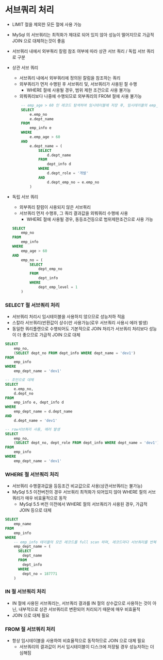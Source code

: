 # 서브쿼리 처리
* LIMIT 절을 제외한 모든 절에 사용 가능
* MySql 의 서브쿼리는 최적화가 제대로 되어 있지 않아 성능이 떨어지므로 가급적 JOIN 으로 대체하는것이 좋음
* 서브쿼리 내에서 외부쿼리 칼럼 참조 여부에 따라 상관 서브 쿼리 / 독립 서브 쿼리 로 구분
* 상관 서브 쿼리
	* 서브쿼리 내에서 외부쿼리에 정의된 칼럼을 참조하는 쿼리
	* 외부쿼리가 먼저 수행된 후 서브쿼리 및, 서브쿼리가 사용된 절 수행
		* WHERE 절에 사용될 경우, 범위 제한 조건으로 사용 불가능
	* 외붜쿼리보다 나중에 수행되므로 외부쿼리의 FROM 절에 사용 불가능
	```sql
		-- emp_age > 60 인 레코드 탐색하여 임시테이블에 저장 후, 임시테이블의 emp_no 칼럼값으로 서브쿼리 수행
    	SELECT
   	       	e.emp_no
    		e.dept_name
    	FROM
    		emp_info e
    	WHERE
          	e.emp_age > 60
    	AND
    	  	e.dept_name = (
    	  		SELECT
      				d.dept_name
    	  		FROM
      				dept_info d
    	  		WHERE
      				d.dept_role = '개발'
      	  		AND
      		      	d.dept_emp_no = e.emp_no 
    		)
 	```
 * 독립 서브 쿼리
 	* 외부쿼리 칼럼이 사용되지 않은 서브쿼리
 	* 서브쿼리 먼저 수행후, 그 쿼리 결과값을 외붜쿼리 수행에 사용
 		* WHERE 절에 사용될 경우, 동등조건등으로 범위제한조건으로 사용 가능

 	```sql
	SELECT 
		emp_no
	FROM 
		emp_info
	WHERE
		emp_age > 60
	AND
		emp_no = (
			SELECT
				dept_emp_no
			FROM
				dept_info
			WHERE
				dept_emp_level = 1
		)
	```

### SELECT 절 서브쿼리 처리
* 서브쿼리 처리시 임시테이블을 사용하지 않으므로 성능저하 적음
* 스칼라 서브쿼리(반환값이 상수)만 사용가능(로우 서브쿼리 사용시 에러 발생)
* 동일한 쿼리플랜으로 수행되어도 기본적으로 JOIN 처리가 서브쿼리 처리보다 성능이 더 좋으므로 가급적 JOIN 으로 대체
```sql
SELECT 
	emp_no, 
	(SELECT dept_no FROM dept_info WHERE dept_name = 'dev1')
FROM
	emp_info
WHERE
	emp_dept_name = 'dev1'

-- 조인으로 대체
SELECT 
	e.emp_no, 
	d.dept_no
FROM
	emp_info e, dept_info d
WHERE
	emp_dept_name = d.dept_name
AND 
	d.dept_name = 'dev1'

-- row서브쿼리 사용, 에러 발생
SELECT 
	emp_no, 
	(SELECT dept_no, dept_role FROM dept_info WHERE dept_name = 'dev1')
FROM
	emp_info
WHERE
	emp_dept_name = 'dev1'
```

### WHERE 절 서브쿼리 처리
* 서브쿼리 수행결과값을 등등조건 비교값으로 사용(상관서브쿼리는 불가능)
* MySql 5.5 이전버전의 경우 서브쿼리 최적화가 되어있지 않아 WHERE 절의 서브쿼리가 매우 비효율적으로 동작
	* MySql 5.5 버전 이전에서 WHERE 절의 서브쿼리가 사용된 경우, 가급적 JOIN 등으로 대체
```sql
SELECT
	emp_name
FROM
	emp_info
WHERE
    -- emp_info 테이블의 모든 레코드를 full scan 하며, 레코드마다 서브쿼리를 반복 수행하여 조건 체크하는식으로 동작
	emp_dept_name = (
	  SELECT
	  	dept_name
	  FROM
	  	dept_info
	  WHERE
	  	dept_no = 187771
	)
```

### IN 절 서브쿼리 처리
* IN 절에 사용된 서브쿼리는, 서브쿼리 결과를 IN 절의 상수값으로 사용하는 것이 아닌, 내부적으로 상관 서브쿼리르 변환되어 처리되기 때문에 매우 비효율적
* JOIN 으로 대체 필요


### FROM 절 서브쿼리 처리
* 항상 임시테이블을 사용하여 비효율적으로 동작하므로 JOIN 으로 대체 필요
	* 서브쿼리의 결과값이 커서 임시테이블이 디스크에 저장될 경우 성능저하는 더 심해짐